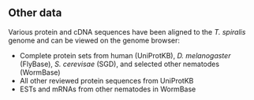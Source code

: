 Other data
----------

Various protein and cDNA sequences have been aligned to the *T.
spiralis* genome and can be viewed on the genome browser:

-   Complete protein sets from human (UniProtKB), *D. melanogaster*
    (FlyBase), *S. cerevisae* (SGD), and selected other nematodes
    (WormBase)
-   All other reviewed protein sequences from UniProtKB
-   ESTs and mRNAs from other nematodes in WormBase
